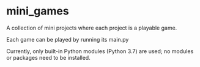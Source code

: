 # mini_games
A collection of mini projects where each project is a playable game.

Each game can be played by running its main.py 

Currently, only built-in Python modules (Python 3.7) are used; no modules or packages need to be installed.
